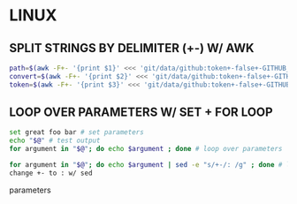# LINUX

## SPLIT STRINGS BY DELIMITER (+-) W/ AWK

```bash
path=$(awk -F+- '{print $1}' <<< 'git/data/github:token+-false+-GITHUB_TOKEN') # =git/data/github:token
convert=$(awk -F+- '{print $2}' <<< 'git/data/github:token+-false+-GITHUB_TOKEN') # =false
token=$(awk -F+- '{print $3}' <<< 'git/data/github:token+-false+-GITHUB_TOKEN') # =GITHUB_TOKEN
```

## LOOP OVER PARAMETERS W/ SET + FOR LOOP

```bash
set great foo bar # set parameters
echo "$@" # test output
for argument in "$@"; do echo $argument ; done # loop over parameters

for argument in "$@"; do echo $argument | sed -e "s/+-/: /g" ; done # loop over parameters and
change +- to : w/ sed
```

 parameters
